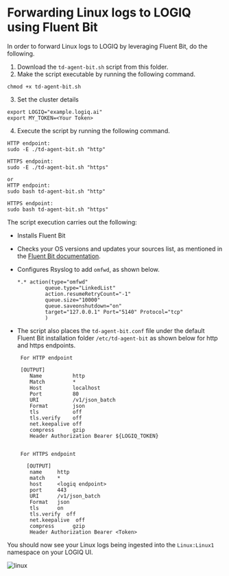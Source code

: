 # Forwarding Linux logs to LOGIQ using Fluent Bit

In order to forward Linux logs to LOGIQ by leveraging Fluent Bit, do the following. 

1. Download the `td-agent-bit.sh` script from this folder. 
2. Make the script executable by running the following command. 
  ```
  chmod +x td-agent-bit.sh
  ```
3. Set the cluster details
  ```
  export LOGIQ="example.logiq.ai"
  export MY_TOKEN=<Your Token>
  ```
4. Execute the script by running the following command.
  ```
  HTTP endpoint:
  sudo -E ./td-agent-bit.sh "http"
  
  HTTPS endpoint:
  sudo -E ./td-agent-bit.sh "https"
  
  or
  HTTP endpoint:
  sudo bash td-agent-bit.sh "http"
  
  HTTPS endpoint:
  sudo bash td-agent-bit.sh "https"
  ```

The script execution carries out the following:
- Installs Fluent Bit
- Checks your OS versions and updates your sources list, as mentioned in the [Fluent Bit documentation](https://docs.fluentbit.io/manual/installation/linux/ubuntu#update-your-sources-lists). 
- Configures Rsyslog to add `omfwd`, as shown below.
  ```
  *.* action(type="omfwd"
           queue.type="LinkedList"
           action.resumeRetryCount="-1"
           queue.size="10000"
           queue.saveonshutdown="on"
           target="127.0.0.1" Port="5140" Protocol="tcp"
           )
  ```
  
- The script also places the `td-agent-bit.conf` file under the default Fluent Bit installation folder `/etc/td-agent-bit` as shown below for http and https endpoints.

       For HTTP endpoint
       
       [OUTPUT]
          Name          http
          Match         *
          Host          localhost
          Port          80
          URI           /v1/json_batch
          Format        json
          tls           off
          tls.verify    off
          net.keepalive off
          compress      gzip
          Header Authorization Bearer ${LOGIQ_TOKEN}
       

       For HTTPS endpoint
       
         [OUTPUT]
          name     http
          match    *
          host     <logiq endpoint>
          port     443 
          URI      /v1/json_batch
          Format   json
          tls      on
          tls.verify  off
          net.keepalive  off
          compress      gzip
          Header Authorization Bearer <Token>  
       

You should now see your Linux logs being ingested into the `Linux:Linux1` namespace on your LOGIQ UI. 

![linux](https://user-images.githubusercontent.com/67860971/133257871-58663332-995c-4849-9638-8fe96826296a.png)

